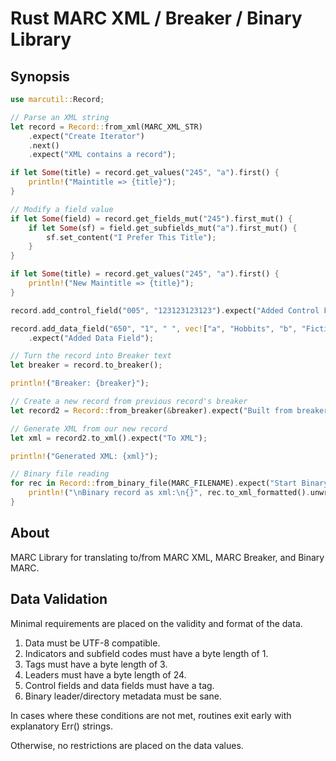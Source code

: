 # Rust MARC XML / Breaker / Binary Library

## Synopsis

```rs
use marcutil::Record;

// Parse an XML string
let record = Record::from_xml(MARC_XML_STR)
    .expect("Create Iterator")
    .next()
    .expect("XML contains a record");

if let Some(title) = record.get_values("245", "a").first() {
    println!("Maintitle => {title}");
}

// Modify a field value
if let Some(field) = record.get_fields_mut("245").first_mut() {
    if let Some(sf) = field.get_subfields_mut("a").first_mut() {
        sf.set_content("I Prefer This Title");
    }
}

if let Some(title) = record.get_values("245", "a").first() {
    println!("New Maintitle => {title}");
}

record.add_control_field("005", "123123123123").expect("Added Control Field");

record.add_data_field("650", "1", " ", vec!["a", "Hobbits", "b", "Fiction"])
	.expect("Added Data Field");

// Turn the record into Breaker text
let breaker = record.to_breaker();

println!("Breaker: {breaker}");

// Create a new record from previous record's breaker
let record2 = Record::from_breaker(&breaker).expect("Built from breaker");

// Generate XML from our new record
let xml = record2.to_xml().expect("To XML");

println!("Generated XML: {xml}");

// Binary file reading
for rec in Record::from_binary_file(MARC_FILENAME).expect("Start Binary File") {
    println!("\nBinary record as xml:\n{}", rec.to_xml_formatted().unwrap());
}

```

## About

MARC Library for translating to/from MARC XML, MARC Breaker, and Binary MARC.

## Data Validation

Minimal requirements are placed on the validity and format of the data.

1. Data must be UTF-8 compatible.
1. Indicators and subfield codes must have a byte length of 1.
1. Tags must have a byte length of 3.
1. Leaders must have a byte length of 24.
1. Control fields and data fields must have a tag.
1. Binary leader/directory metadata must be sane.

In cases where these conditions are not met, routines exit early with
explanatory Err() strings.

Otherwise, no restrictions are placed on the data values.
